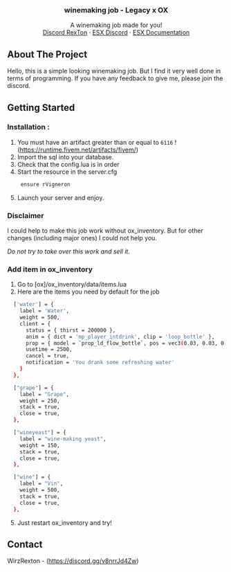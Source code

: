 <br />
<div align="center">
  <a href="https://github.com/WirzRexTon/rVigneron"> </a>
  <h3 align="center">winemaking job - Legacy x OX</h3>

  <p align="center">
    A winemaking job made for you! 
    <br />
    <a href="https://discord.gg/v8nrrJd4Zw">Discord RexTon</a>
    ·
    <a href="https://discord.com/invite/RPX2GssV6r">ESX Discord</a>
    ·
    <a href="https://documentation.esx-framework.org/">ESX Documentation</a>
  </p>
</div>

## About The Project
Hello, this is a simple looking winemaking job. But I find it very well done in terms of programming. If you have any feedback to give me, please join the discord. 

## Getting Started

### Installation : 

1. You must have an artifact greater than or equal to `6116` ! (https://runtime.fivem.net/artifacts/fivem/)
2. Import the sql into your database. 
3. Check that the config.lua is in order 
4. Start the resource in the server.cfg 
   ```sh
    ensure rVigneron
   ```
4. Launch your server and enjoy. 

### Disclaimer

I could help to make this job work without ox_inventory. But for other changes (including major ones) I could not help you. 

_Do not try to take over this work and sell it._

### Add item in ox_inventory 

1. Go to [ox]/ox_inventory/data/items.lua
2. Here are the items you need by default for the job
  ```sh
    ['water'] = {
      label = 'Water',
      weight = 500,
      client = {
        status = { thirst = 200000 },
        anim = { dict = 'mp_player_intdrink', clip = 'loop_bottle' },
        prop = { model = `prop_ld_flow_bottle`, pos = vec3(0.03, 0.03, 0.02), rot = vec3(0.0, 0.0, -1.5) },
        usetime = 2500,
        cancel = true,
        notification = 'You drank some refreshing water'
      }
    },

    ["grape"] = {
      label = "Grape",
      weight = 250,
      stack = true,
      close = true,
    },

    ["wineyeast"] = {
      label = "wine-making yeast",
      weight = 150,
      stack = true,
      close = true,
    },

    ["wine"] = {
      label = "Vin",
      weight = 500,
      stack = true,
      close = true,
    },
  ```
5. Just restart ox_inventory and try! 


## Contact

WirzRexton - (https://discord.gg/v8nrrJd4Zw) 

